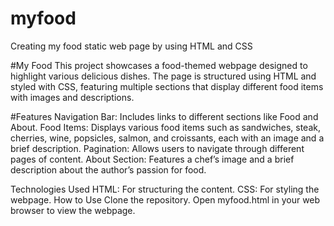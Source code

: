 # myfood
Creating my food static web page by using HTML and CSS

#My Food
This project showcases a food-themed webpage designed to highlight various delicious dishes. The page is structured using HTML and styled with CSS, featuring multiple sections that display different food items with images and descriptions.

#Features
Navigation Bar: Includes links to different sections like Food and About.
Food Items: Displays various food items such as sandwiches, steak, cherries, wine, popsicles, salmon, and croissants, each with an image and a brief description.
Pagination: Allows users to navigate through different pages of content.
About Section: Features a chef’s image and a brief description about the author’s passion for food.

Technologies Used
HTML: For structuring the content.
CSS: For styling the webpage.
How to Use
Clone the repository.
Open myfood.html in your web browser to view the webpage.
